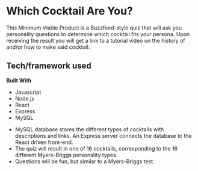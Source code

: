 # Which Cocktail Are You?
This Minimum Viable Product is a Buzzfeed-style quiz that will ask you personality questions to determine which cocktail fits your persona. Upon receiving the result you will get a link to a tutorial video on the history of and/or how to make said cocktail.

## Tech/framework used

**Built With**
- Javascript
- Node.js
- React
- Express
- MySQL

* MySQL database stores the different types of cocktails with descriptions and links. An Express server connects the database to the React driven front-end.
* The quiz will result in one of 16 cocktails, corresponding to the 16 different Myers-Briggs personality types.
* Questions will be fun, but similar to a Myers-Briggs test.